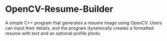 # OpenCV-Resume-Builder
 A simple C++ program that generates a resume image using OpenCV. Users can input their details, and the program dynamically creates a formatted resume with text and an optional profile photo.

